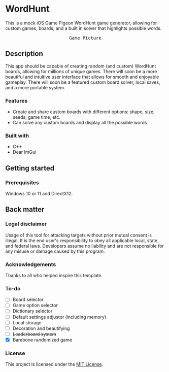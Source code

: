 # WordHunt

This is a mock iOS Game Pigeon WordHunt game generator, allowing for custom games, boards, and a built in solver that highlights possible words.

<div align="center">
  <kbd>
  Game Picture
  </kbd>
</div>

## Description

This app should be capable of creating random (and custom) WordHunt boards, allowing for millions of unique games. There will soon be a more beautiful and intuitive user interface that allows for smooth and enjoyable gameplay. There will soon be a featured custom board solver, local saves, and a more portable system.

### Features

- Create and share custom boards with different options: shape, size, seeds, game time, etc.
- Can solve any custom boards and display all the possible words

### Built with

- C++
- Dear ImGui

## Getting started

### Prerequisites

Windows 10 or 11 and DirectX12.

## Back matter

### Legal disclaimer

Usage of this tool for attacking targets without prior mutual consent is illegal. It is the end user's responsibility to obey all applicable local, state, and federal laws. Developers assume no liability and are not responsible for any misuse or damage caused by this program.

### Acknowledgements

Thanks to all who helped inspire this template.

### To-do

- [ ] Board selector
- [ ] Game option selector
- [ ] Dictionary selector
- [ ] Default settings adjustor (including memory)
- [ ] Local storage
- [ ] Decoration and beautifying
- [ ] ~~Leaderboard system~~
- [x] Barebone randomized game

### License

This project is licensed under the [MIT License](LICENSE.md).
